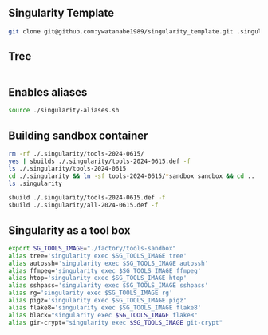 ## Singularity Template
```bash
git clone git@github.com:ywatanabe1989/singularity_template.git .singularity
```


## Tree

```
```

## Enables aliases

``` bash
source ./singularity-aliases.sh
```

## Building sandbox container
``` bash
rm -rf ./.singularity/tools-2024-0615/
yes | sbuilds ./.singularity/tools-2024-0615.def -f
ls ./.singularity/tools-2024-0615
cd ./.singularity && ln -sf tools-2024-0615/*sandbox sandbox && cd ..
ls .singularity

sbuild ./.singularity/tools-2024-0615.def -f
sbuild ./.singularity/all-2024-0615.def -f
```

## Singularity as a tool box
``` bash
export SG_TOOLS_IMAGE="./factory/tools-sandbox"
alias tree='singularity exec $SG_TOOLS_IMAGE tree'
alias autossh='singularity exec $SG_TOOLS_IMAGE autossh'
alias ffmpeg='singularity exec $SG_TOOLS_IMAGE ffmpeg'
alias htop='singularity exec $SG_TOOLS_IMAGE htop'
alias sshpass='singularity exec $SG_TOOLS_IMAGE sshpass'
alias rg='singularity exec $SG_TOOLS_IMAGE rg'
alias pigz='singularity exec $SG_TOOLS_IMAGE pigz'
alias flake8='singularity exec $SG_TOOLS_IMAGE flake8'
alias black="singularity exec $SG_TOOLS_IMAGE flake8"
alias gir-crypt="singularity exec $SG_TOOLS_IMAGE git-crypt"
```
